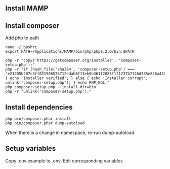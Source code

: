 ## Install MAMP

## Install composer

Add php to path

```
nano ~/.bashrc
export PATH=/Applications/MAMP/bin/php/php8.2.0/bin:$PATH
```


```
php -r "copy('https://getcomposer.org/installer', 'composer-setup.php');"
php -r "if (hash_file('sha384', 'composer-setup.php') === 'e21205b207c3ff031906575712edab6f13eb0b361f2085f1f1237b7126d785e826a450292b6cfd1d64d92e6563bbde02') { echo 'Installer verified'; } else { echo 'Installer corrupt'; unlink('composer-setup.php'); } echo PHP_EOL;"
php composer-setup.php --install-dir=bin
php -r "unlink('composer-setup.php');"
```

## Install dependencies

```
php bin/composer.phar install
php bin/composer.phar dump-autoload
```

When there is a change in namespace, re-run dump-autoload

## Setup variables

Copy .env.example to .env, 
Edit corresponding variables

